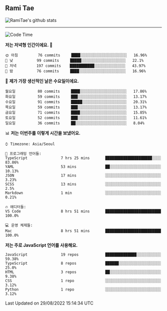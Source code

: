 ## Rami Tae

![RamiTae's github stats](https://github-readme-stats.vercel.app/api?username=RamiTae&show_icons=true&theme=tokyonight)

---
<!--START_SECTION:waka-->
![Code Time](http://img.shields.io/badge/Code%20Time-344%20hrs%206%20mins-blue)

**저는 저녁형 인간이에요. 🦉** 

```text
🌞 아침         76 commits     ████░░░░░░░░░░░░░░░░░░░░░   16.96% 
🌆 낮　         99 commits     █████░░░░░░░░░░░░░░░░░░░░   22.1% 
🌃 저녁         197 commits    ███████████░░░░░░░░░░░░░░   43.97% 
🌙 밤　         76 commits     ████░░░░░░░░░░░░░░░░░░░░░   16.96%

```
📅 **제가 가장 생산적인 날은 수요일이에요.** 

```text
월요일          80 commits     ████░░░░░░░░░░░░░░░░░░░░░   17.86% 
화요일          59 commits     ███░░░░░░░░░░░░░░░░░░░░░░   13.17% 
수요일          91 commits     █████░░░░░░░░░░░░░░░░░░░░   20.31% 
목요일          59 commits     ███░░░░░░░░░░░░░░░░░░░░░░   13.17% 
금요일          71 commits     ████░░░░░░░░░░░░░░░░░░░░░   15.85% 
토요일          52 commits     ███░░░░░░░░░░░░░░░░░░░░░░   11.61% 
일요일          36 commits     ██░░░░░░░░░░░░░░░░░░░░░░░   8.04%

```


📊 **저는 이번주를 이렇게 시간을 보냈어요.** 

```text
⌚︎ Timezone: Asia/Seoul

💬 프로그래밍 언어들: 
TypeScript               7 hrs 25 mins       █████████████████████░░░░   83.86% 
YAML                     53 mins             ██░░░░░░░░░░░░░░░░░░░░░░░   10.13% 
JSON                     17 mins             ░░░░░░░░░░░░░░░░░░░░░░░░░   3.23% 
SCSS                     13 mins             ░░░░░░░░░░░░░░░░░░░░░░░░░   2.5% 
Markdown                 1 min               ░░░░░░░░░░░░░░░░░░░░░░░░░   0.21%

🔥 에디터들: 
VS Code                  8 hrs 51 mins       █████████████████████████   100.0%

💻 운영 체제들: 
Mac                      8 hrs 51 mins       █████████████████████████   100.0%

```

**저는 주로 JavaScript 언어를 사용해요.** 

```text
JavaScript               19 repos            ██████████████░░░░░░░░░░░   59.38% 
TypeScript               8 repos             ██████░░░░░░░░░░░░░░░░░░░   25.0% 
HTML                     3 repos             ██░░░░░░░░░░░░░░░░░░░░░░░   9.38% 
CSS                      1 repo              ░░░░░░░░░░░░░░░░░░░░░░░░░   3.12% 
Python                   1 repo              ░░░░░░░░░░░░░░░░░░░░░░░░░   3.12%

```



 Last Updated on 29/08/2022 15:14:34 UTC
<!--END_SECTION:waka-->
